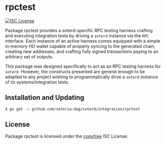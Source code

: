 rpctest
=======

[![ISC License](http://img.shields.io/badge/license-ISC-blue.svg)](http://copyfree.org)

Package rpctest provides a soterd-specific RPC testing harness crafting and
executing integration tests by driving a `soterd` instance via the `RPC`
interface. Each instance of an active harness comes equipped with a simple
in-memory HD wallet capable of properly syncing to the generated chain,
creating new addresses, and crafting fully signed transactions paying to an
arbitrary set of outputs.

This package was designed specifically to act as an RPC testing harness for
`soterd`. However, the constructs presented are general enough to be adapted to
any project wishing to programmatically drive a `soterd` instance of its
systems/integration tests.

## Installation and Updating

```bash
$ go get -u github.com/soteria-dag/soterd/integration/rpctest
```

## License

Package rpctest is licensed under the [copyfree](http://copyfree.org) ISC
License.

